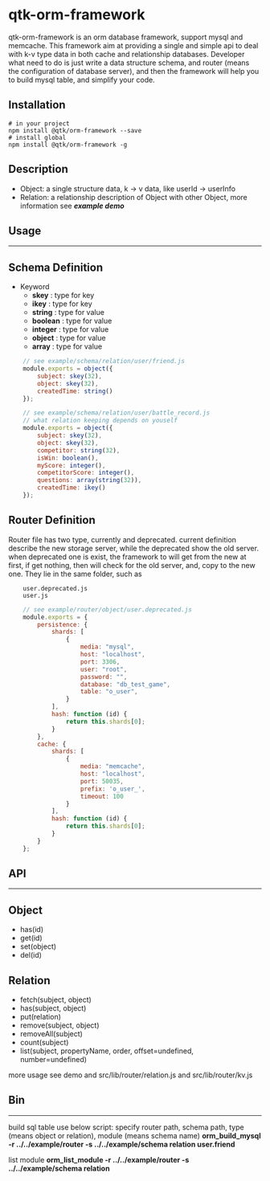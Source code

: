 # qtk-orm-framework

qtk-orm-framework is an orm database framework, support mysql and memcache. This framework aim at providing a single and simple api to deal with k-v type data in both cache and relationship databases. Developer what need to do is just write a data structure schema, and router (means the configuration of database server), and then the framework will help you to build mysql table, and simplify your code.

## Installation

    # in your project
    npm install @qtk/orm-framework --save
    # install global
    npm install @qtk/orm-framework -g

## Description

- Object: a single structure data, k → v data, like userId → userInfo
- Relation: a relationship description of Object with other Object, more information see _**example demo**_

## Usage

---

## Schema Definition

- Keyword
  - **skey** : type for key
  - **ikey** : type for key
  - **string** : type for value
  - **boolean** : type for value
  - **integer** : type for value
  - **object** : type for value
  - **array** : type for value

```javascript
    // see example/schema/relation/user/friend.js
    module.exports = object({
        subject: skey(32),
        object: skey(32),
        createdTime: string()
    });
```
```javascript
    // see example/schema/relation/user/battle_record.js
    // what relation keeping depends on youself
    module.exports = object({
        subject: skey(32),
        object: skey(32),
        competitor: string(32),
        isWin: boolean(),
        myScore: integer(),
        competitorScore: integer(),
        questions: array(string(32)),
        createdTime: ikey()
    });
```


## Router Definition

Router file has two type, currently and deprecated. current definition describe the new storage server, while the deprecated show the old server. when deprecated one is exist, the framework to will get from the new at first, if get nothing, then will check for the old server, and, copy to the new one. They lie in the same folder, such as

```
    user.deprecated.js
    user.js
```
```javascript
    // see example/router/object/user.deprecated.js
    module.exports = {
        persistence: {
            shards: [
                {
                    media: "mysql",
                    host: "localhost",
                    port: 3306,
                    user: "root",
                    password: "",
                    database: "db_test_game",
                    table: "o_user",
                }
            ],
            hash: function (id) {
                return this.shards[0];
            }
        },
        cache: {
            shards: [
                {
                    media: "memcache",
                    host: "localhost",
                    port: 50035,
                    prefix: 'o_user_',
                    timeout: 100
                }
            ],
            hash: function (id) {
                return this.shards[0];
            }
        }
    };
```
## API

---

## Object

- has(id)
- get(id)
- set(object)
- del(id)

## Relation

- fetch(subject, object)
- has(subject, object)
- put(relation)
- remove(subject, object)
- removeAll(subject)
- count(subject)
- list(subject, propertyName, order, offset=undefined, number=undefined)

more usage see demo and src/lib/router/relation.js and src/lib/router/kv.js


## Bin

---

build sql table use below script: specify router path, schema path, type (means object or relation), module (means schema name)
**orm_build_mysql -r ../../example/router -s ../../example/schema relation user.friend**

list module
**orm_list_module -r ../../example/router -s ../../example/schema relation**


